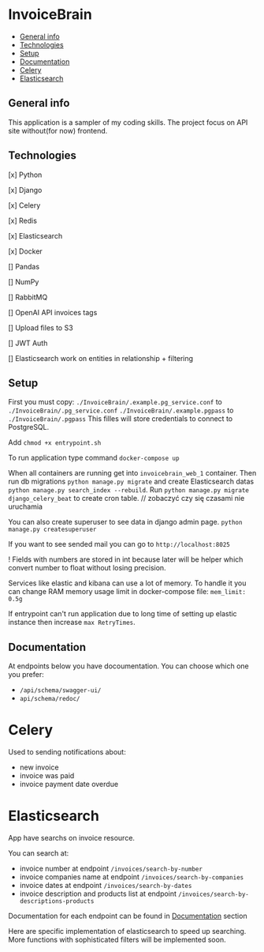 # InvoiceBrain

- [General info](#general-info)
- [Technologies](#technologies)
- [Setup](#setup)
- [Documentation](#documentation)
- [Celery](#celery)
- [Elasticsearch](#elasticsearch)

## General info

This application is a sampler of my coding skills.
The project focus on API site without(for now) frontend.

## Technologies

[x] Python

[x] Django

[x] Celery

[x] Redis

[x] Elasticsearch

[x] Docker

[] Pandas

[] NumPy

[] RabbitMQ

[] OpenAI API invoices tags

[] Upload files to S3

[] JWT Auth

[] Elasticsearch work on entities in relationship + filtering

## Setup

First you must copy:
`./InvoiceBrain/.example.pg_service.conf` to `./InvoiceBrain/.pg_service.conf`
`./InvoiceBrain/.example.pgpass` to `./InvoiceBrain/.pgpass`
This filles will store credentials to connect to PostgreSQL.

Add `chmod +x entrypoint.sh`

To run application type command `docker-compose up`

When all containers are running get into `invoicebrain_web_1` container.
Then run db migrations `python manage.py migrate` and create Elasticsearch datas `python manage.py search_index --rebuild`.
Run `python manage.py migrate django_celery_beat` to create cron table. // zobaczyć czy się czasami nie uruchamia

You can also create superuser to see data in django admin page.
`python manage.py createsuperuser`

If you want to see sended mail you can go to `http://localhost:8025`

! Fields with numbers are stored in int because later will be helper which convert number to float without losing precision.

Services like elastic and kibana can use a lot of memory. To handle it you can change RAM memory usage limit in docker-compose file: `mem_limit: 0.5g`

If entrypoint can't run application due to long time of setting up elastic instance then increase `max RetryTimes`.

## Documentation

At endpoints below you have docoumentation. You can choose which one you prefer:

- `/api/schema/swagger-ui/`
- `api/schema/redoc/`

# Celery

Used to sending notifications about:

- new invoice
- invoice was paid
- invoice payment date overdue

# Elasticsearch

App have searchs on invoice resource.

You can search at:

- invoice number at endpoint `/invoices/search-by-number`
- invoice companies name at endpoint `/invoices/search-by-companies`
- invoice dates at endpoint `/invoices/search-by-dates`
- invoice description and products list at endpoint `/invoices/search-by-descriptions-products`

Documentation for each endpoint can be found in [Documentation](#documentation) section

Here are specific implementation of elasticsearch to speed up searching. More functions with sophisticated filters will be implemented soon.
